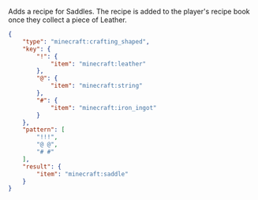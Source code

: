 Adds a recipe for Saddles. The recipe is added to the player's recipe book once they collect a piece of Leather.

```json
{
    "type": "minecraft:crafting_shaped",
    "key": {
        "!": {
            "item": "minecraft:leather"
        },
        "@": {
            "item": "minecraft:string"
        },
        "#": {
            "item": "minecraft:iron_ingot"
        }
    },
    "pattern": [
        "!!!",
        "@ @",
        "# #"
    ],
    "result": {
        "item": "minecraft:saddle"
    }
}
```
